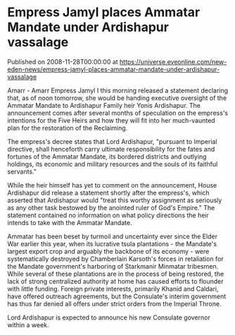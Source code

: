 # Empress Jamyl places Ammatar Mandate under Ardishapur vassalage
Published on 2008-11-28T00:00:00 at https://universe.eveonline.com/new-eden-news/empress-jamyl-places-ammatar-mandate-under-ardishapur-vassalage

Amarr - Amarr Empress Jamyl I this morning released a statement declaring that, as of noon tomorrow, she would be handing executive oversight of the Ammatar Mandate to Ardishapur Family heir Yonis Ardishapur. The announcement comes after several months of speculation on the empress's intentions for the Five Heirs and how they will fit into her much-vaunted plan for the restoration of the Reclaiming.

The empress's decree states that Lord Ardishapur, "pursuant to Imperial directive, shall henceforth carry ultimate responsibility for the fates and fortunes of the Ammatar Mandate, its bordered districts and outlying holdings, its economic and military resources and the souls of its faithful servants."

While the heir himself has yet to comment on the announcement, House Ardishapur did release a statement shortly after the empress's, which asserted that Ardishapur would "treat this worthy assignment as seriously as any other task bestowed by the anointed ruler of God's Empire." The statement contained no information on what policy directions the heir intends to take with the Ammatar Mandate.

Ammatar has been beset by turmoil and uncertainty ever since the Elder War earlier this year, when its lucrative tsula plantations - the Mandate's largest export crop and arguably the backbone of its economy - were systematically destroyed by Chamberlain Karsoth's forces in retaliation for the Mandate government's harboring of Starkmanir Minmatar tribesmen. While several of these plantations are in the process of being restored, the lack of strong centralized authority at home has caused efforts to flounder with little funding. Foreign private interests, primarily Khanid and Caldari, have offered outreach agreements, but the Consulate's interim government has thus far denied all offers under strict orders from the Imperial Throne.

Lord Ardishapur is expected to announce his new Consulate governor within a week.
